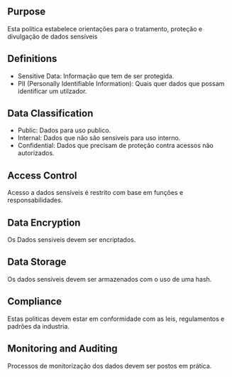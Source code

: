 ## Purpose

Esta política estabelece orientações para o tratamento, proteção e divulgação de dados sensíveis

## Definitions

- Sensitive Data: Informação que tem de ser protegida.
- PII (Personally Identifiable Information): Quais quer dados que possam identificar um utilzador.

## Data Classification

- Public: Dados para uso publico.
- Internal: Dados que não são sensiveis para uso interno.
- Confidential: Dados que precisam de proteção contra acessos não autorizados.

## Access Control

Acesso a dados sensíveis é restrito com base em funções e responsabilidades.

## Data Encryption

Os Dados sensiveis devem ser encriptados.

## Data Storage

Os dados sensiveis devem ser armazenados com o uso de uma hash.

## Compliance
Estas politicas devem estar em conformidade com as leis, regulamentos e padrões da industria.

## Monitoring and Auditing
Processos de monitorização dos dados devem ser postos em prática. 